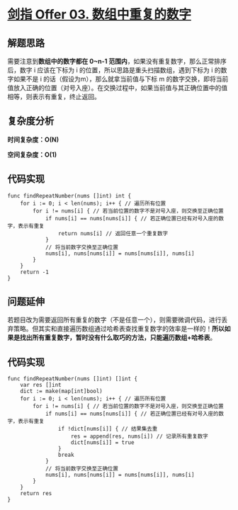 # [剑指 Offer 03. 数组中重复的数字](https://leetcode-cn.com/problems/shu-zu-zhong-zhong-fu-de-shu-zi-lcof/)

## 解题思路

需要注意到**数组中的数字都在 0~n-1 范围内**，如果没有重复数字，那么正常排序后，数字 i 应该在下标为 i 的位置，所以思路是重头扫描数组，遇到下标为 i 的数字如果不是 i 的话（假设为m），那么就拿当前值与下标 m 的数字交换，即将当前值放入正确的位置（对号入座）。在交换过程中，如果当前值与其正确位置中的值相等，则表示有重复，终止返回。

## 复杂度分析

**时间复杂度：O(N)**

**空间复杂度：O(1)** 

## 代码实现

```golang
func findRepeatNumber(nums []int) int {
	for i := 0; i < len(nums); i++ { // 遍历所有位置
		for i != nums[i] { // 若当前位置的数字不是对号入座，则交换至正确位置
			if nums[i] == nums[nums[i]] { // 若正确位置已经有对号入座的数字，表示有重复
				return nums[i] // 返回任意一个重复数字
			}
			// 将当前数字交换至正确位置
			nums[i], nums[nums[i]] = nums[nums[i]], nums[i]
		}
	}
	return -1
}
```

## 问题延伸

若题目改为需要返回所有重复的数字（不是任意一个），则需要微调代码，进行丢弃策略。但其实和直接遍历数组通过哈希表查找重复数字的效率是一样的！**所以如果是找出所有重复数字，暂时没有什么取巧的方法，只能遍历数组+哈希表**。

## 代码实现

```golang
func findRepeatNumber(nums []int) []int {
	var res []int
	dict := make(map[int]bool)
	for i := 0; i < len(nums); i++ { // 遍历所有位置
		for i != nums[i] { // 若当前位置的数字不是对号入座，则交换至正确位置
			if nums[i] == nums[nums[i]] { // 若正确位置已经有对号入座的数字，表示有重复
				if !dict[nums[i]] { // 结果集去重
					res = append(res, nums[i]) // 记录所有重复数字
					dict[nums[i]] = true
				}
				break
			}
			// 将当前数字交换至正确位置
			nums[i], nums[nums[i]] = nums[nums[i]], nums[i]
		}
	}
	return res
}
```

